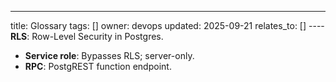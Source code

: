 ---
title: Glossary
tags: []
owner: devops
updated: 2025-09-21
relates_to: []
---- **RLS**: Row-Level Security in Postgres.
- **Service role**: Bypasses RLS; server-only.
- **RPC**: PostgREST function endpoint.